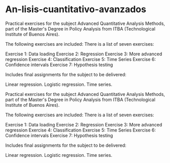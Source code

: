 # An-lisis-cuantitativo-avanzados

Practical exercises for the subject Advanced Quantitative Analysis Methods, part of the Master's Degree in Policy Analysis from ITBA (Technological Institute of Buenos Aires).

The following exercises are included:
There is a list of seven exercises:

Exercise 1: Data loading
Exercise 2: Regression
Exercise 3: More advanced regression
Exercise 4: Classification
Exercise 5: Time Series
Exercise 6: Confidence intervals
Exercise 7: Hypothesis testing

Includes final assignments for the subject to be delivered:

Linear regression.
Logistic regression.
Time series.


Practical exercises for the subject Advanced Quantitative Analysis Methods, part of the Master's Degree in Policy Analysis from ITBA (Technological Institute of Buenos Aires).

The following exercises are included:
There is a list of seven exercises:

Exercise 1: Data loading
Exercise 2: Regression
Exercise 3: More advanced regression
Exercise 4: Classification
Exercise 5: Time Series
Exercise 6: Confidence intervals
Exercise 7: Hypothesis testing

Includes final assignments for the subject to be delivered:

Linear regression.
Logistic regression.
Time series.


